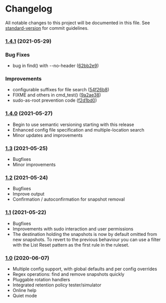 # Changelog

All notable changes to this project will be documented in this file. See [standard-version](https://github.com/conventional-changelog/standard-version) for commit guidelines.

### [1.4.1](https://github.com/3coma3/btrfs-backup/compare/v1.4.0...v1.4.1) (2021-05-29)


### Bug Fixes

* bug in find() with --no-header ([62bb2e9](https://github.com/3coma3/btrfs-backup/commit/62bb2e97435ebcf763561850a1e96abe2252112b))


### Improvements

* configurable suffixes for file search ([54f26b8](https://github.com/3coma3/btrfs-backup/commit/54f26b89f18b866af4d6581ba8c690c74f0340b4))
* FIXME and others in cmd_test() ([9a2ae38](https://github.com/3coma3/btrfs-backup/commit/9a2ae380ad46a0b180640923f862e9e8a37c0b36))
* sudo-as-root prevention code ([f2d1bd0](https://github.com/3coma3/btrfs-backup/commit/f2d1bd0586d2c8f2aaae8ce106deee50d30a9a82))

### [1.4.0](https://github.com/3coma3/btrfs-backup/compare/v1.4...v1.3) (2021-05-27)

* Begin to use semantic versioning starting with this release
* Enhanced config file specification and multiple-location search
* Minor updates and improvements

### [1.3](https://github.com/3coma3/btrfs-backup/compare/v1.3...v1.2) (2021-05-25)

* Bugfixes
* Minor improvements

### [1.2](https://github.com/3coma3/btrfs-backup/compare/v1.2...v1.1) (2021-05-24)

* Bugfixes
* Improve output
* Confirmation / autoconfirmation for snapshot removal

### [1.1](https://github.com/3coma3/btrfs-backup/compare/v1.1...v1.0) (2021-05-22)

* Bugfixes
* Improvements with sudo interaction and user permissions
* The destination holding the snapshots is now by default omitted from new snapshots. To revert to the previous behaviour you can use a filter with the List Reset pattern as the first rule in the ruleset.

### [1.0](https://github.com/3coma3/btrfs-backup/releases/tag/v1.0) (2020-06-07)
* Multiple config support, with global defaults and per config overrides
* Regex operations: find and remove snapshots quickly
* Pluggable rotation handlers
* Integrated retention policy tester/simulator
* Online help
* Quiet mode
